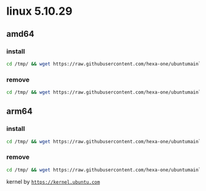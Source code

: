 # linux 5.10.29

## amd64

### install
```bash
cd /tmp/ && wget https://raw.githubusercontent.com/hexa-one/ubuntumainline/main/catalog/5.10.29/install.sh && chmod +x install.sh && sudo ./install.sh -amd
``` 
### remove
```bash
cd /tmp/ && wget https://raw.githubusercontent.com/hexa-one/ubuntumainline/main/catalog/5.10.29/install.sh && chmod +x install.sh && sudo ./install.sh -r
```
## arm64

### install
```bash
cd /tmp/ && wget https://raw.githubusercontent.com/hexa-one/ubuntumainline/main/catalog/5.10.29/install.sh && chmod +x install.sh && sudo ./install.sh -arm
``` 
### remove
```bash
cd /tmp/ && wget https://raw.githubusercontent.com/hexa-one/ubuntumainline/main/catalog/5.10.29/install.sh && chmod +x install.sh && sudo ./install.sh -r
``` 
 
 
kernel by [`https://kernel.ubuntu.com`](https://kernel.ubuntu.com/)
